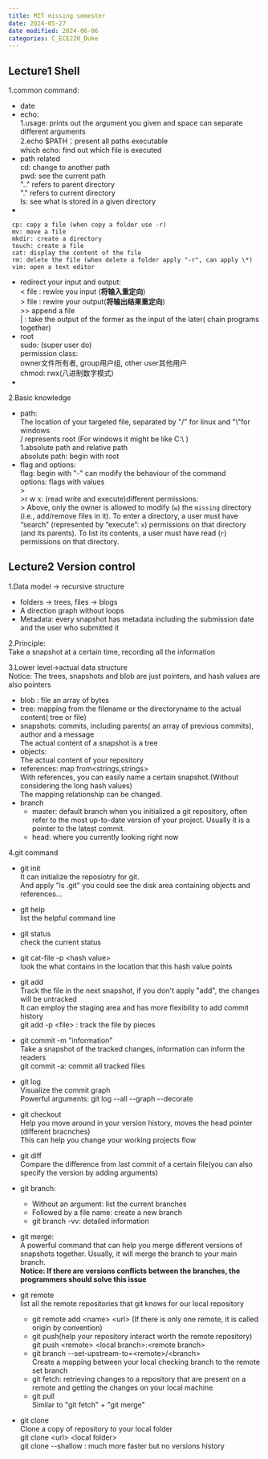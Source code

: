 ```yaml
---
title: MIT missing semester
date: 2024-05-27
date modified: 2024-06-06
categories: C_ECE220_Duke
---
```


## Lecture1 Shell

1.common command:
   - date
   - echo:  
     1.usage: prints out the argument you given and space can separate different arguments  
	 2.echo $PATH：present all paths executable  
	 which echo: find out which file is executed
   - path related  
	 cd: change to another path  
	 pwd: see the current path  
	 ".." refers to parent directory  
	 "." refers to current directory  
	 ls: see what is stored in a given directory
   - 

	 cp: copy a file (when copy a folder use -r)  
	 mv: move a file  
	 mkdir: create a directory  
	 touch: create a file  
	 cat: display the content of the file  
	 rm: delete the file (when delete a folder apply "-r", can apply \*)  
	 vim: open a text editor

   - redirect your input and output:  
     \< file : rewire you input (**将输入重定向**)  
     \> file : rewire your output(**将输出结果重定向**)  
     \>> append a file  
     \| : take the output of the former as the input of the later( chain programs together)
   - root  
     sudo: (super user do)  
     permission class:  
     owner文件所有者, group用户组, other user其他用户  
     chmod: rwx(八进制数字模式)
   - 
2.Basic knowledge
   - path:  
     The location of your targeted file, separated by "/" for linux and "\\"for windows  
     / represents root (For windows it might be like C:\\ )  
	     1.absolute path and relative path  
	     absolute path: begin with root
   - flag and options:  
	 flag: begin with "-" can modify the behaviour of the command  
     options: flags with values  
    >  
    >r w x: (read write and execute)different permissions:  
    > Above, only the owner is allowed to modify (`w`) the `missing` directory (i.e., add/remove files in it). To enter a directory, a user must have “search” (represented by “execute”: `x`) permissions on that directory (and its parents). To list its contents, a user must have read (`r`) permissions on that directory.

## Lecture2 Version control

1.Data model -> recursive structure
- folders -> trees, files -> blogs
- A direction graph without loops 
- Metadata: every snapshot has metadata including the submission date and the user who submitted it

2.Principle:  
Take a snapshot at a certain time, recording all the information

3.Lower level->actual data structure  
Notice: The trees, snapshots and blob are just pointers, and hash values are also pointers
- blob : file an array of bytes
- tree: mapping from the filename or the directoryname to the actual content( tree or file)
- snapshots: commits, including parents( an array of previous commits), author and a message  
    The actual content of a snapshot is a tree
- objects:  
	 The actual content of your repository
- references: map from<strings,strings>  
	 With references, you can easily name a certain snapshot.(Without considering the long hash values)  
	 The mapping relationship can be changed.
- branch
	 - master: default branch when you initialized a git repository, often refer to the most up-to-date version of your project. Usually it is a pointer to the latest commit.
	 - head: where you currently looking right now


4.git command
- git init  
  It can initialize the reposiotry for git.  
  And apply "ls .git" you could see the disk area containing objects and references...
- git help  
  list the helpful command line
- git status  
  check the current status
- git cat-file -p \<hash value\>  
	look the what contains in the location that this hash value points
- git add  
  Track the file in the next snapshot, if you don't apply "add", the changes will be untracked  
  It can employ the staging area and has more flexibility to add commit history  
  git add -p \<file\> : track the file by pieces

- git commit -m "information"  
  Take a snapshot of the tracked changes, information can inform the readers  
  git commit -a: commit all tracked files

- git log  
  Visualize  the commit graph  
  Powerful arguments: git log --all --graph --decorate

- git checkout  
  Help you move around in your version history, moves the head pointer (different bracnches)  
  This can help you change your working projects flow

- git diff  
  Compare the difference from last commit of a certain file(you can also specify the version by adding arguments)

- git branch:
  - Without an argument: list the current branches
  - Followed by a file name: create a new branch 
  - git branch -vv: detailed information


- git merge:  
  A powerful command that can help you merge different versions of snapshots together. Usually, it will merge the branch to your main branch.  
   **Notice: If there are versions conflicts between the branches, the programmers should solve this issue**
   
- git remote  
  list all the remote repositories that git knows for our local repository
  - git remote add \<name\> \<url\> (If there is only one remote, it is called origin by convention)
  - git push(help your repository interact worth the remote repository)  
	 git push \<remote\> \<local branch\>:\<remote branch\>
  -  git branch --set-upstream-to=\<remote\>/\<branch\>  
    Create a mapping between your local checking branch to the remote set branch
  - git fetch: retrieving changes to a repository that are present on a remote and getting the changes on your local machine
  - git pull  
    Similar to "git fetch" + "git merge"

- git clone  
  Clone a copy of repository to your local folder  
  git clone \<url\> \<local folder\>  
  git clone --shallow : much more faster but no versions history